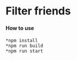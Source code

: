 # **Filter friends**

#### **How to use**

    *npm install 
    *npm run build 
    *npm run start 
